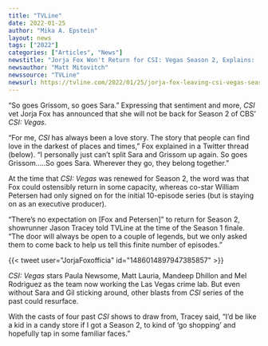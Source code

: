 ```yaml
---
title: "TVLine"
date: 2022-01-25
author: "Mika A. Epstein"
layout: news
tags: ["2022"]
categories: ["Articles", "News"]
newstitle: "Jorja Fox Won't Return for CSI: Vegas Season 2, Explains: 'I Just Can't Split Sara and Grissom Up Again'"
newsauthor: "Matt Mitovitch"
newssource: "TVLine"
newsurl: https://tvline.com/2022/01/25/jorja-fox-leaving-csi-vegas-season-2-sara-sidle/
---
```


“So goes Grissom, so goes Sara.” Expressing that sentiment and more, _CSI_ vet Jorja Fox has announced that she will not be back for Season 2 of CBS’ _CSI: Vegas_.

“For me, _CSI_ has always been a love story. The story that people can find love in the darkest of places and times,” Fox explained in a Twitter thread (below). “I personally just can’t split Sara and Grissom up again. So goes Grissom…..So goes Sara. Wherever they go, they belong together.”

At the time that _CSI: Vegas_ was renewed for Season 2, the word was that Fox could ostensibly return in some capacity, whereas co-star William Petersen had only signed on for the initial 10-episode series (but is staying on as an executive producer).

“There’s no expectation on [Fox and Petersen]” to return for Season 2, showrunner Jason Tracey told TVLine at the time of the Season 1 finale. “The door will always be open to a couple of legends, but we only asked them to come back to help us tell this finite number of episodes.”

{{< tweet user="JorjaFoxofficia" id="1486014897947385857" >}}

_CSI: Vegas_ stars Paula Newsome, Matt Lauria, Mandeep Dhillon and Mel Rodriguez as the team now working the Las Vegas crime lab. But even without Sara and Gil sticking around, other blasts from _CSI_ series of the past could resurface.

With the casts of four past _CSI_ shows to draw from, Tracey said, “I’d be like a kid in a candy store if I got a Season 2, to kind of ‘go shopping’ and hopefully tap in some familiar faces.”
